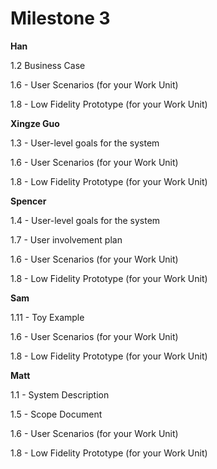 # Milestone 3 #

__Han__

1.2 Business Case

1.6 - User Scenarios (for your Work Unit)

1.8 - Low Fidelity Prototype (for your Work Unit)

__Xingze Guo__

1.3 - User-level goals for the system

1.6 - User Scenarios (for your Work Unit)

1.8 - Low Fidelity Prototype (for your Work Unit)


__Spencer__

1.4 - User-level goals for the system

1.7 - User involvement plan

1.6 - User Scenarios (for your Work Unit)

1.8 - Low Fidelity Prototype (for your Work Unit)

__Sam__ 

1.11 - Toy Example

1.6 - User Scenarios (for your Work Unit)

1.8 - Low Fidelity Prototype (for your Work Unit)

__Matt__

1.1 - System Description

1.5 - Scope Document

1.6 - User Scenarios (for your Work Unit)

1.8 - Low Fidelity Prototype (for your Work Unit)
